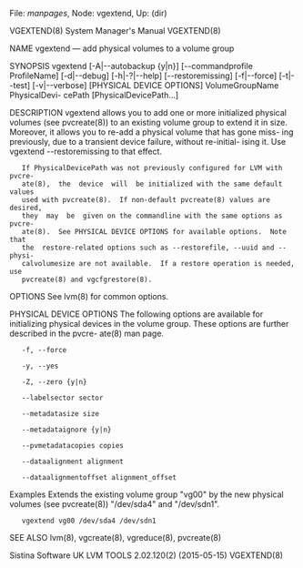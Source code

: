 File: *manpages*,  Node: vgextend,  Up: (dir)

VGEXTEND(8)                 System Manager's Manual                VGEXTEND(8)



NAME
       vgextend — add physical volumes to a volume group

SYNOPSIS
       vgextend   [-A|--autobackup   {y|n}]   [--commandprofile   ProfileName]
       [-d|--debug] [-h|-?|--help] [--restoremissing] [-f|--force] [-t|--test]
       [-v|--verbose]  [PHYSICAL DEVICE OPTIONS] VolumeGroupName PhysicalDevi-
       cePath [PhysicalDevicePath...]

DESCRIPTION
       vgextend allows you to add one or  more  initialized  physical  volumes
       (see  pvcreate(8))  to  an  existing volume group to extend it in size.
       Moreover, it allows you to re-add a physical volume that has gone miss-
       ing  previously, due to a transient device failure, without re-initial-
       ising it. Use vgextend --restoremissing to that effect.

       If PhysicalDevicePath was not previously configured for LVM with pvcre-
       ate(8),  the  device  will  be initialized with the same default values
       used with pvcreate(8).  If non-default pvcreate(8) values are  desired,
       they  may  be  given on the commandline with the same options as pvcre-
       ate(8).  See PHYSICAL DEVICE OPTIONS for available options.  Note  that
       the  restore-related options such as --restorefile, --uuid and --physi-
       calvolumesize are not available.  If a restore operation is needed, use
       pvcreate(8) and vgcfgrestore(8).

OPTIONS
       See lvm(8) for common options.

PHYSICAL DEVICE OPTIONS
       The  following  options are available for initializing physical devices
       in the volume group.  These options are further described in the pvcre-
       ate(8) man page.

       -f, --force

       -y, --yes

       -Z, --zero {y|n}

       --labelsector sector

       --metadatasize size

       --metadataignore {y|n}

       --pvmetadatacopies copies

       --dataalignment alignment

       --dataalignmentoffset alignment_offset

Examples
       Extends  the  existing  volume group "vg00" by the new physical volumes
       (see pvcreate(8)) "/dev/sda4" and "/dev/sdn1".

       vgextend vg00 /dev/sda4 /dev/sdn1

SEE ALSO
       lvm(8), vgcreate(8), vgreduce(8), pvcreate(8)



Sistina Software UK   LVM TOOLS 2.02.120(2) (2015-05-15)           VGEXTEND(8)
